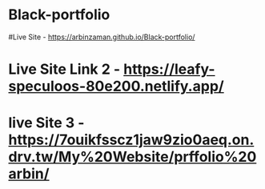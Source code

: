 # Black-portfolio
#Live Site - https://arbinzaman.github.io/Black-portfolio/
# Live Site Link 2 - https://leafy-speculoos-80e200.netlify.app/
# live Site 3 - https://7ouikfsscz1jaw9zio0aeq.on.drv.tw/My%20Website/prffolio%20arbin/
